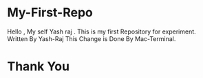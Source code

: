 # My-First-Repo
Hello , My self Yash raj . This is my first Repository for experiment.
<br>
Written By Yash-Raj
This Change is Done By Mac-Terminal.
<h1>Thank You </h1>
